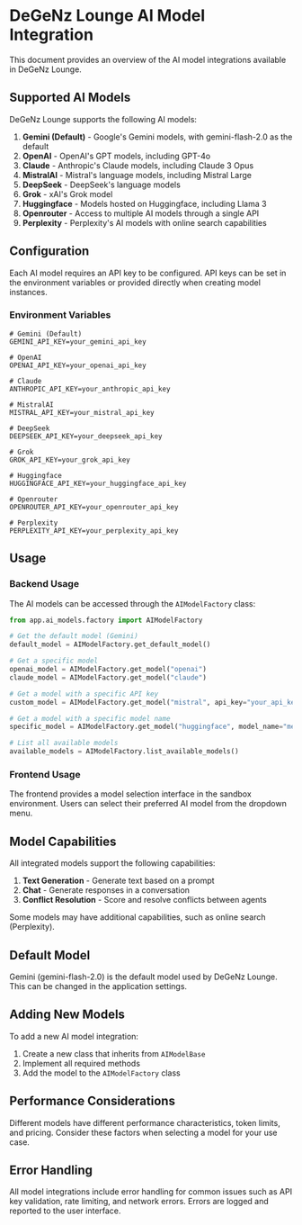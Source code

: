 # DeGeNz Lounge AI Model Integration

This document provides an overview of the AI model integrations available in DeGeNz Lounge.

## Supported AI Models

DeGeNz Lounge supports the following AI models:

1. **Gemini (Default)** - Google's Gemini models, with gemini-flash-2.0 as the default
2. **OpenAI** - OpenAI's GPT models, including GPT-4o
3. **Claude** - Anthropic's Claude models, including Claude 3 Opus
4. **MistralAI** - Mistral's language models, including Mistral Large
5. **DeepSeek** - DeepSeek's language models
6. **Grok** - xAI's Grok model
7. **Huggingface** - Models hosted on Huggingface, including Llama 3
8. **Openrouter** - Access to multiple AI models through a single API
9. **Perplexity** - Perplexity's AI models with online search capabilities

## Configuration

Each AI model requires an API key to be configured. API keys can be set in the environment variables or provided directly when creating model instances.

### Environment Variables

```
# Gemini (Default)
GEMINI_API_KEY=your_gemini_api_key

# OpenAI
OPENAI_API_KEY=your_openai_api_key

# Claude
ANTHROPIC_API_KEY=your_anthropic_api_key

# MistralAI
MISTRAL_API_KEY=your_mistral_api_key

# DeepSeek
DEEPSEEK_API_KEY=your_deepseek_api_key

# Grok
GROK_API_KEY=your_grok_api_key

# Huggingface
HUGGINGFACE_API_KEY=your_huggingface_api_key

# Openrouter
OPENROUTER_API_KEY=your_openrouter_api_key

# Perplexity
PERPLEXITY_API_KEY=your_perplexity_api_key
```

## Usage

### Backend Usage

The AI models can be accessed through the `AIModelFactory` class:

```python
from app.ai_models.factory import AIModelFactory

# Get the default model (Gemini)
default_model = AIModelFactory.get_default_model()

# Get a specific model
openai_model = AIModelFactory.get_model("openai")
claude_model = AIModelFactory.get_model("claude")

# Get a model with a specific API key
custom_model = AIModelFactory.get_model("mistral", api_key="your_api_key")

# Get a model with a specific model name
specific_model = AIModelFactory.get_model("huggingface", model_name="meta-llama/Llama-3-70b-chat")

# List all available models
available_models = AIModelFactory.list_available_models()
```

### Frontend Usage

The frontend provides a model selection interface in the sandbox environment. Users can select their preferred AI model from the dropdown menu.

## Model Capabilities

All integrated models support the following capabilities:

1. **Text Generation** - Generate text based on a prompt
2. **Chat** - Generate responses in a conversation
3. **Conflict Resolution** - Score and resolve conflicts between agents

Some models may have additional capabilities, such as online search (Perplexity).

## Default Model

Gemini (gemini-flash-2.0) is the default model used by DeGeNz Lounge. This can be changed in the application settings.

## Adding New Models

To add a new AI model integration:

1. Create a new class that inherits from `AIModelBase`
2. Implement all required methods
3. Add the model to the `AIModelFactory` class

## Performance Considerations

Different models have different performance characteristics, token limits, and pricing. Consider these factors when selecting a model for your use case.

## Error Handling

All model integrations include error handling for common issues such as API key validation, rate limiting, and network errors. Errors are logged and reported to the user interface.
